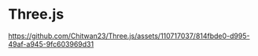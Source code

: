 # Three.js

https://github.com/Chitwan23/Three.js/assets/110717037/814fbde0-d995-49af-a945-9fc603969d31
